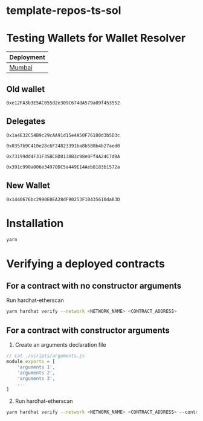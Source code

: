 # template-repos-ts-sol

# Testing Wallets for Wallet Resolver

| Deployment                                                                                       |
| ------------------------------------------------------------------------------------------------ |
| [Mumbai](https://mumbai.polygonscan.com/address/0x5B609a7D58eEC8c2348284cFEAa15F1b3ad2668a#code) |

## Old wallet

`0xe12FA3b3E5AC055d2e309C674dA579a09f453552`

## Delegates

`0x1a4E32C54B9c29cAA91d15e4A50F76180d3b5D3c`

`0x0357b9C410e28c6F24823391ba8b580b4b27aed0`

`0x73199dd4F31F35BC8D8138B3c98e0Ff4A24C7dBA`

`0x391c990a006e34970DC5a449E14Aeb8183b1572a`

## New Wallet

`0x1440676bc2990E0EA28dF90253F10435610da83D`

# Installation

```bash
yarn
```

# Verifying a deployed contracts

## For a contract with no constructor arguments

Run hardhat-etherscan

```bash
yarn hardhat verify --network <NETWORK_NAME> <CONTRACT_ADDRESS>
```

## For a contract with constructor arguments

1. Create an arguments declaration file

```js
// cat ./scripts/arguments.js
module.exports = [
	'arguments 1',
	'arguments 2',
	'arguments 3',
	...
]
```

2. Run hardhat-etherscan

```bash
yarn hardhat verify --network <NETWORK_NAME> <CONTRACT_ADDRESS> --contract <PATH_TO_CONTRACT>:<CONTRACT_NAME> --constructor-args ./scripts/arguments.js
```
